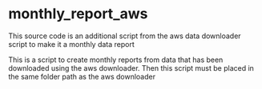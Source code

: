 # monthly_report_aws
This source code is an additional script from the aws data downloader script to make it a monthly data report

This is a script to create monthly reports from data that has been downloaded using the aws downloader. Then this script must be placed in the same folder path as the aws downloader

